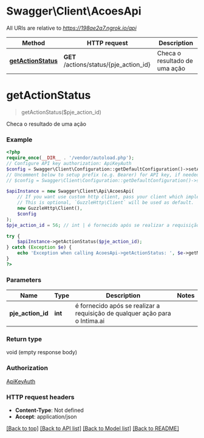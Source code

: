 # Swagger\Client\AcoesApi

All URIs are relative to *https://198ae2a7.ngrok.io/api*

Method | HTTP request | Description
------------- | ------------- | -------------
[**getActionStatus**](AcoesApi.md#getactionstatus) | **GET** /actions/status/{pje_action_id} | Checa o resultado de uma ação

# **getActionStatus**
> getActionStatus($pje_action_id)

Checa o resultado de uma ação

### Example
```php
<?php
require_once(__DIR__ . '/vendor/autoload.php');
// Configure API key authorization: ApiKeyAuth
$config = Swagger\Client\Configuration::getDefaultConfiguration()->setApiKey('api_token', 'YOUR_API_KEY');
// Uncomment below to setup prefix (e.g. Bearer) for API key, if needed
// $config = Swagger\Client\Configuration::getDefaultConfiguration()->setApiKeyPrefix('api_token', 'Bearer');

$apiInstance = new Swagger\Client\Api\AcoesApi(
    // If you want use custom http client, pass your client which implements `GuzzleHttp\ClientInterface`.
    // This is optional, `GuzzleHttp\Client` will be used as default.
    new GuzzleHttp\Client(),
    $config
);
$pje_action_id = 56; // int | é fornecido após se realizar a requisição de qualquer ação para o Intima.ai

try {
    $apiInstance->getActionStatus($pje_action_id);
} catch (Exception $e) {
    echo 'Exception when calling AcoesApi->getActionStatus: ', $e->getMessage(), PHP_EOL;
}
?>
```

### Parameters

Name | Type | Description  | Notes
------------- | ------------- | ------------- | -------------
 **pje_action_id** | **int**| é fornecido após se realizar a requisição de qualquer ação para o Intima.ai |

### Return type

void (empty response body)

### Authorization

[ApiKeyAuth](../../README.md#ApiKeyAuth)

### HTTP request headers

 - **Content-Type**: Not defined
 - **Accept**: application/json

[[Back to top]](#) [[Back to API list]](../../README.md#documentation-for-api-endpoints) [[Back to Model list]](../../README.md#documentation-for-models) [[Back to README]](../../README.md)

